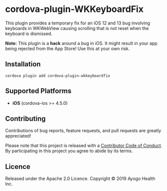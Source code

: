 <!--
  Copyright 2019 Ayogo Health Inc.

  Licensed under the Apache License, Version 2.0 (the "License");
  you may not use this file except in compliance with the License.
  You may obtain a copy of the License at

      https://www.apache.org/licenses/LICENSE-2.0

  Unless required by applicable law or agreed to in writing, software
  distributed under the License is distributed on an "AS IS" BASIS,
  WITHOUT WARRANTIES OR CONDITIONS OF ANY KIND, either express or implied.
  See the License for the specific language governing permissions and
  limitations under the License.
-->

cordova-plugin-WKKeyboardFix
============================

This plugin provides a temporary fix for an iOS 12 and 13 bug involving
keyboards in WKWebView causing scrolling that is not reset when the keyboard is
dismissed.

**Note:** This plugin is a **hack** around a bug in iOS. It might result in
your app being rejected from the App Store! Use this at your own risk.


Installation
------------

```
cordova plugin add cordova-plugin-wkkeyboardfix
```


Supported Platforms
-------------------

* **iOS** (cordova-ios >= 4.5.0)


Contributing
------------

Contributions of bug reports, feature requests, and pull requests are greatly
appreciated!

Please note that this project is released with a [Contributor Code of
Conduct][coc]. By participating in this project you agree to abide by its
terms.


Licence
-------

Released under the Apache 2.0 Licence.
Copyright © 2019 Ayogo Health Inc.

[coc]: https://github.com/AyogoHealth/cordova-plugin-wkkeyboardfix/blob/master/CODE_OF_CONDUCT.md
